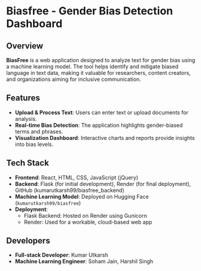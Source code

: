 # Biasfree - Gender Bias Detection Dashboard

## Overview

**BiasFree** is a web application designed to analyze text for gender bias using a machine learning model. The tool helps identify and mitigate biased language in text data, making it valuable for researchers, content creators, and organizations aiming for inclusive communication.

## Features

- **Upload & Process Text**: Users can enter text or upload documents for analysis.
- **Real-time Bias Detection**: The application highlights gender-biased terms and phrases.
- **Visualization Dashboard**: Interactive charts and reports provide insights into bias levels.

## Tech Stack

- **Frontend**: React, HTML, CSS, JavaScript (jQuery)
- **Backend**: Flask (for initial development), Render (for final deployment), GitHub (kumarutkarsh99/biasfree_backend)
- **Machine Learning Model**: Deployed on Hugging Face (`kumarutkarsh99/biasfree`)
- **Deployment**:
  - Flask Backend: Hosted on Render using Gunicorn
  - Render: Used for a workable, cloud-based web app
 
## Developers
- **Full-stack Developer**: Kumar Utkarsh
- **Machine Learning Engineer**: Soham Jain, Harshil Singh
